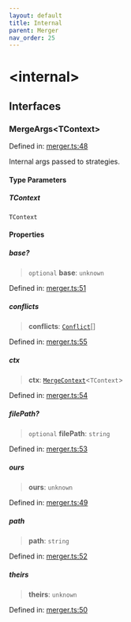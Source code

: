 ```yaml
---
layout: default
title: Internal
parent: Merger
nav_order: 25
---
```


# \<internal\>

## Interfaces

### MergeArgs\<TContext\>

Defined in: [merger.ts:48](https://github.com/react18-tools/git-json-resolver/blob/d66fea6d97a1504766ed9007635bb4e3c057eb5c/lib/src/merger.ts#L48)

Internal args passed to strategies.

#### Type Parameters

##### TContext

`TContext`

#### Properties

##### base?

> `optional` **base**: `unknown`

Defined in: [merger.ts:51](https://github.com/react18-tools/git-json-resolver/blob/d66fea6d97a1504766ed9007635bb4e3c057eb5c/lib/src/merger.ts#L51)

##### conflicts

> **conflicts**: [`Conflict`](README.md#conflict)[]

Defined in: [merger.ts:55](https://github.com/react18-tools/git-json-resolver/blob/d66fea6d97a1504766ed9007635bb4e3c057eb5c/lib/src/merger.ts#L55)

##### ctx

> **ctx**: [`MergeContext`](README.md#mergecontext)\<`TContext`\>

Defined in: [merger.ts:54](https://github.com/react18-tools/git-json-resolver/blob/d66fea6d97a1504766ed9007635bb4e3c057eb5c/lib/src/merger.ts#L54)

##### filePath?

> `optional` **filePath**: `string`

Defined in: [merger.ts:53](https://github.com/react18-tools/git-json-resolver/blob/d66fea6d97a1504766ed9007635bb4e3c057eb5c/lib/src/merger.ts#L53)

##### ours

> **ours**: `unknown`

Defined in: [merger.ts:49](https://github.com/react18-tools/git-json-resolver/blob/d66fea6d97a1504766ed9007635bb4e3c057eb5c/lib/src/merger.ts#L49)

##### path

> **path**: `string`

Defined in: [merger.ts:52](https://github.com/react18-tools/git-json-resolver/blob/d66fea6d97a1504766ed9007635bb4e3c057eb5c/lib/src/merger.ts#L52)

##### theirs

> **theirs**: `unknown`

Defined in: [merger.ts:50](https://github.com/react18-tools/git-json-resolver/blob/d66fea6d97a1504766ed9007635bb4e3c057eb5c/lib/src/merger.ts#L50)
